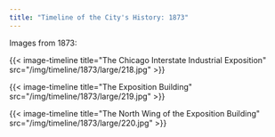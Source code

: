 ```yaml
---
title: "Timeline of the City's History: 1873"
---
```

Images from 1873:  

{{< image-timeline title="The Chicago Interstate Industrial Exposition" src="/img/timeline/1873/large/218.jpg" >}}

{{< image-timeline title="The Exposition Building" src="/img/timeline/1873/large/219.jpg" >}}

{{< image-timeline title="The North Wing of the Exposition Building" src="/img/timeline/1873/large/220.jpg" >}}